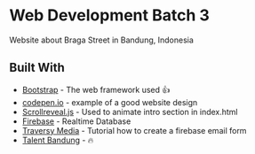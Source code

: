 # Web Development Batch 3

 Website about Braga Street in Bandung, Indonesia

## Built With

* [Bootstrap](http://http://getbootstrap.com/) - The web framework used :+1:
* [codepen.io](https://codepen.io/) - example of a good website design
* [Scrollreveal.js](https://scrollrevealjs.org/) - Used to animate intro section in index.html
* [Firebase](https://firebase.google.com) - Realtime Database
* [Traversy Media](https://www.youtube.com/channel/UC29ju8bIPH5as8OGnQzwJyA) - Tutorial how to create a firebase email form
* [Talent Bandung](http://www.talentbandung.id/) - :fire:
